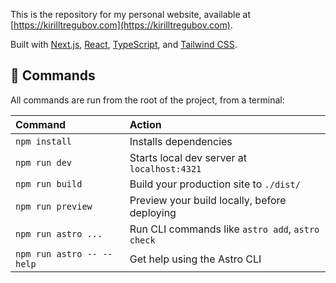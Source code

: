 This is the repository for my personal website, available at [https://kirilltregubov.com](https://kirilltregubov.com).

Built with [Next.js](https://nextjs.org/), [React](https://react.dev/), [TypeScript](https://www.typescriptlang.org/), and [Tailwind CSS](https://tailwindcss.com/).

## 🧞 Commands

All commands are run from the root of the project, from a terminal:

| Command                   | Action                                           |
| :------------------------ | :----------------------------------------------- |
| `npm install`             | Installs dependencies                            |
| `npm run dev`             | Starts local dev server at `localhost:4321`      |
| `npm run build`           | Build your production site to `./dist/`          |
| `npm run preview`         | Preview your build locally, before deploying     |
| `npm run astro ...`       | Run CLI commands like `astro add`, `astro check` |
| `npm run astro -- --help` | Get help using the Astro CLI                     |
